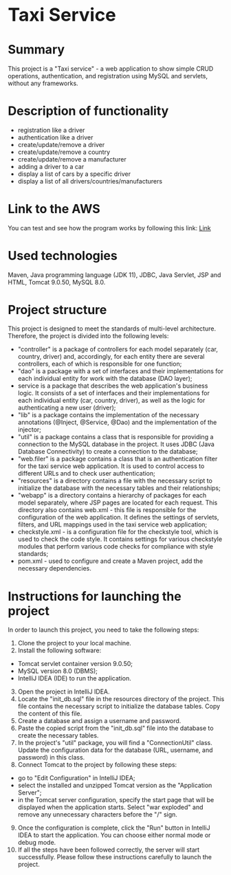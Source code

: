 <h1 style="font-size: 42px;">Taxi Service</h1>

# Summary
This project is a "Taxi service" - a web application to show simple CRUD operations, authentication, and registration using MySQL and servlets, without any frameworks.
# Description of functionality
- registration like a driver
- authentication like a driver
- create/update/remove a driver
- create/update/remove a country
- create/update/remove a manufacturer
- adding a driver to a car
- display a list of cars by a specific driver
- display a list of all drivers/countries/manufacturers
# Link to the AWS
You can test and see how the program works by following this link: [Link](http://Finallyversion-env.eba-jsahsfze.eu-north-1.elasticbeanstalk.com)

# Used technologies
Maven, Java programming language (JDK 11), JDBC, Java Servlet, JSP and HTML, Tomcat 9.0.50, MySQL 8.0.
# Project structure
This project is designed to meet the standards of multi-level architecture. Therefore, the project is divided into the following levels:
- "controller" is a package of controllers for each model separately (car, country, driver) and, accordingly, for each entity there are several controllers, each of which is responsible for one function;
- "dao" is a package  with a set of interfaces and their implementations for each individual entity for  work with the database (DAO layer);
- service is a package that describes the web application's business logic. It consists of a set of interfaces and their implementations for each individual entity (car, country, driver), as well as the logic for authenticating a new user (driver);
- "lib" is a package contains the implementation of the necessary annotations (@Inject, @Service, @Dao) and the implementation of the injector;
- "util" is a package contains a class that is responsible for providing a connection to the MySQL database in the project. It uses JDBC (Java Database Connectivity) to create a connection to the database;
- "web.filer" is a package contains a class that is an authentication filter for the taxi service web application. It is used to control access to different URLs and to check user authentication;
- "resources" is a directory contains a file with the necessary script to initialize the database with the necessary tables and their relationships;
- "webapp" is a directory contains a hierarchy of packages for each model separately, where JSP pages are located for each request. This directory also contains web.xml - this file is responsible for the configuration of the web application. It defines the settings of servlets, filters, and URL mappings used in the taxi service web application;
- checkstyle.xml - is a configuration file for the checkstyle tool, which is used to check the code style. It contains settings for various checkstyle modules that perform various code checks for compliance with style standards;
- pom.xml - used to configure and create a Maven project, add the necessary dependencies.
# Instructions for launching the project
In order to launch this project, you need to take the following steps:
1. Clone the project to your local machine.
2. Install the following software:
- Tomcat servlet container version 9.0.50;
- MySQL version 8.0 (DBMS);
- IntelliJ IDEA (IDE) to run the application.
3. Open the project in IntelliJ IDEA.
4. Locate the "init_db.sql" file in the resources directory of the project. This file contains the necessary script to initialize the database tables. Copy the content of this file.
5. Create a database and assign a username and password.
6. Paste the copied script from the "init_db.sql" file into the database to create the necessary tables.
7. In the project's "util" package, you will find a "ConnectionUtil" class. Update the configuration data for the database (URL, username, and password) in this class.
8. Connect Tomcat to the project by following these steps:
- go to "Edit Configuration" in IntelliJ IDEA;
- select the installed and unzipped Tomcat version as the "Application Server";
- in the Tomcat server configuration, specify the start page that will be displayed when the application starts. Select "war exploded" and remove any unnecessary characters before the "/" sign.
9. Once the configuration is complete, click the "Run" button in IntelliJ IDEA to start the application. You can choose either normal mode or debug mode.
10. If all the steps have been followed correctly, the server will start successfully.
  Please follow these instructions carefully to launch the project.